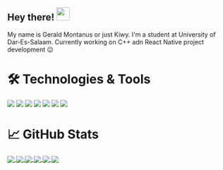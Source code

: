 <!-- Actual text -->


<!-- Icons -->


<!-- Links to your social media accounts -->

[1]: https://www.kiwymonzy.web.app
[2]: mailto:jayshevien@gmail.com
## Hey there! <img src="https://raw.githubusercontent.com/MartinHeinz/MartinHeinz/master/wave.gif" width="30px">
My name is Gerald Montanus or just Kiwy. I'm a student at  University of Dar-Es-Salaam. Currently working on C++ adn React Native project development &#128521;
###

# &#128736; Technologies & Tools
![](https://img.shields.io/badge/Code-JavaScript-informational?style=flat&logo=JavaScript&logoColor=white&color=2bbc8a)
![](https://img.shields.io/badge/Web-HTML5-informational?style=flat&logo=html5&logoColor=white&color=2bbc8a)
![](https://img.shields.io/badge/Web-CSS3-informational?style=flat&logo=css3&logoColor=white&color=2bbc8a)
![](https://img.shields.io/badge/Code-C%23-%23239120.svg?style=flat&logo=c-sharp&logoColor=white&color=2bbc8a)
![](https://img.shields.io/badge/Code-C++-informational?style=flat&logo=C%2B%2B&logoColor=white&color=2bbc8a)
![](https://img.shields.io/badge/Code-C-informational?style=flat&logo=C&logoColor=white&color=2bbc8a)
![](https://img.shields.io/badge/Tools-SQLite-informational?style=flat&logo=SQLite&logoColor=white&color=2bbc8a)

# &#x1f4c8; GitHub Stats
<a href="https://github.com/kiwymonzy/github-readme-stats">
  <img align="center" src="https://github-readme-stats.vercel.app/api?username=kiwymonzy&hide=prs,contribs,stars,issues&count_private=true&show_icons=true&title_color=ffffff&text_color=c9cacc&icon_color=2bbc8a&bg_color=1d1f21" />
</a>
<a href="https://github.com/kiwymonzy/">
  <img align="center" src="https://github-readme-stats.vercel.app/api/top-langs/?username=kiwymonzy&hide=QMake&title_color=ffffff&text_color=c9cacc&icon_color=2bbc8a&bg_color=1d1f21&layout=compact" />
</a>

<a href="https://github.com/kiwymonzy/Qt-Afya">
  <img align="center" src="https://github-readme-stats.vercel.app/api/pin/?username=kiwymonzy&title_color=ffffff&text_color=c9cacc&icon_color=2bbc8a&bg_color=1d1f21&repo=Qt-Afya" />
</a>

<a href="https://github.com/kiwymonzy/Udsm-Aris3">
  <img align="center" src="https://github-readme-stats.vercel.app/api/pin/?username=kiwymonzy&title_color=ffffff&text_color=c9cacc&icon_color=2bbc8a&bg_color=1d1f21&repo=UDSM-Aris3" />
</a>

<a href="https://github.com/kiwymonzy/Hotel">
  <img align="center" src="https://github-readme-stats.vercel.app/api/pin/?username=kiwymonzy&title_color=ffffff&text_color=c9cacc&icon_color=2bbc8a&bg_color=1d1f21&repo=Hotel" />
</a>
<a href="https://github.com/kiwymonzy/Child-Care-Expo">
  <img align="center" src="https://github-readme-stats.vercel.app/api/pin/?username=kiwymonzy&title_color=ffffff&text_color=c9cacc&icon_color=2bbc8a&bg_color=1d1f21&repo=Child-Care-Expo" />
</a>

<!--
**kiwymonzy/kiwymonzy** is a ✨ _special_ ✨ repository because its `README.md` (this file) appears on your GitHub profile.
[![Header](https://raw.githubusercontent.com/kiwymonzy/<OWNER>/<OWNER>/readme_header.png "Header")](https://some-url.dev/)
[![Header](https://raw.githubusercontent.com/kiwymozny/<OWNER>/<OWNER>/readme_header.png "Header")](https://some-url.dev/)

Here are some ideas to get you started:
&hide=prs,contribs,stars,issues
- 🔭 I’m currently working on ...
- 🌱 I’m currently learning ...
- 👯 I’m looking to collaborate on ...
- 🤔 I’m looking for help with ...
- 💬 Ask me about ...
- 📫 How to reach me: ...
- 😄 Pronouns: ...
- ⚡ Fun fact: ...
-->

